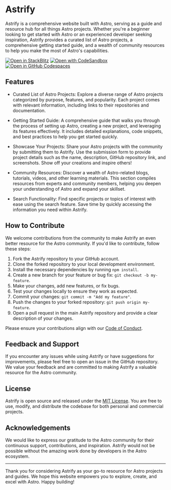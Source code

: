 # Astrify

Astrify is a comprehensive website built with Astro, serving as a guide and resource hub for all things Astro projects. Whether you're a beginner looking to get started with Astro or an experienced developer seeking inspiration, Astrify provides a curated list of Astro projects, a comprehensive getting started guide, and a wealth of community resources to help you make the most of Astro's capabilities.

[![Open in StackBlitz](https://developer.stackblitz.com/img/open_in_stackblitz.svg)](https://stackblitz.com/github/Susmita-Dey/Astrify)
[![Open with CodeSandbox](https://assets.codesandbox.io/github/button-edit-lime.svg)](https://codesandbox.io/p/sandbox/github/Susmita-Dey/Astrify)
[![Open in GitHub Codespaces](https://github.com/codespaces/badge.svg)](https://codespaces.new/Susmita-Dey/Astrify)

## Features

- Curated List of Astro Projects: Explore a diverse range of Astro projects categorized by purpose, features, and popularity. Each project comes with relevant information, including links to their repositories and documentation.

- Getting Started Guide: A comprehensive guide that walks you through the process of setting up Astro, creating a new project, and leveraging its features effectively. It includes detailed explanations, code snippets, and best practices to help you get started quickly.

- Showcase Your Projects: Share your Astro projects with the community by submitting them to Astrify. Use the submission form to provide project details such as the name, description, GitHub repository link, and screenshots. Show off your creations and inspire others!

- Community Resources: Discover a wealth of Astro-related blogs, tutorials, videos, and other learning materials. This section compiles resources from experts and community members, helping you deepen your understanding of Astro and expand your skillset.

- Search Functionality: Find specific projects or topics of interest with ease using the search feature. Save time by quickly accessing the information you need within Astrify.

## How to Contribute

We welcome contributions from the community to make Astrify an even better resource for the Astro community. If you'd like to contribute, follow these steps:

1. Fork the Astrify repository to your GitHub account.
2. Clone the forked repository to your local development environment.
3. Install the necessary dependencies by running `npm install`.
4. Create a new branch for your feature or bug fix: `git checkout -b my-feature`.
5. Make your changes, add new features, or fix bugs.
6. Test your changes locally to ensure they work as expected.
7. Commit your changes: `git commit -m "Add my feature"`.
8. Push the changes to your forked repository: `git push origin my-feature`.
9. Open a pull request in the main Astrify repository and provide a clear description of your changes.

Please ensure your contributions align with our [Code of Conduct](CODE_OF_CONDUCT.md).

## Feedback and Support

If you encounter any issues while using Astrify or have suggestions for improvements, please feel free to open an issue in the GitHub repository. We value your feedback and are committed to making Astrify a valuable resource for the Astro community.

## License

Astrify is open source and released under the [MIT License](LICENSE). You are free to use, modify, and distribute the codebase for both personal and commercial projects.

## Acknowledgements

We would like to express our gratitude to the Astro community for their continuous support, contributions, and inspiration. Astrify would not be possible without the amazing work done by developers in the Astro ecosystem.

---

Thank you for considering Astrify as your go-to resource for Astro projects and guides. We hope this website empowers you to explore, create, and excel with Astro. Happy building!